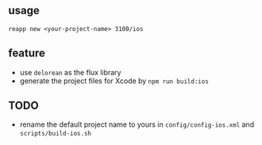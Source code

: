 
## usage

~~~
reapp new <your-project-name> 3100/ios
~~~

## feature

 * use `delorean` as the flux library
 * generate the project files for Xcode by `npm run build:ios`

## TODO

* rename the default project name to yours in `config/config-ios.xml` and `scripts/build-ios.sh`
